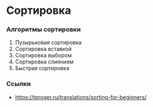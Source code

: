 # Сортировка #

### Алгоритмы сортировки ###
1. Пузырьковая сортировка
2. Сортировка вставкой
3. Сортировка выбором
4. Сортировка слиянием
5. Быстрая сортировка

### Ссылки ###
- https://tproger.ru/translations/sorting-for-beginners/